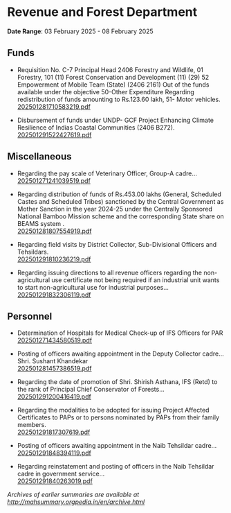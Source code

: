 # Revenue and Forest Department

**Date Range**: 03 February 2025 - 08 February 2025


## Funds
- Requisition No. C-7 Principal Head 2406 Forestry and Wildlife, 01 Forestry, 101 (11) Forest Conservation and Development (11) (29) 52 Empowerment of Mobile Team (State) (2406 2161) Out of the funds available under the objective 50-Other Expenditure Regarding redistribution of funds amounting to Rs.123.60 lakh, 51- Motor vehicles.\
  [202501281710583219.pdf](https://gr.maharashtra.gov.in/Site/Upload/Government%20Resolutions/English/202501281710583219.pdf)

- Disbursement of funds under UNDP- GCF Project Enhancing Climate Resilience of Indias Coastal Communities (2406 B272).\
  [202501291522427619.pdf](https://gr.maharashtra.gov.in/Site/Upload/Government%20Resolutions/English/202501291522427619.pdf)

## Miscellaneous
- Regarding the pay scale of Veterinary Officer, Group-A cadre...\
  [202501271241039519.pdf](https://gr.maharashtra.gov.in/Site/Upload/Government%20Resolutions/English/202501271241039519.pdf)

- Regarding distribution of funds of Rs.453.00 lakhs (General, Scheduled Castes and Scheduled Tribes) sanctioned by the Central Government as Mother Sanction in the year 2024-25 under the Centrally Sponsored National Bamboo Mission scheme and the corresponding State share on BEAMS system .\
  [202501281807554919.pdf](https://gr.maharashtra.gov.in/Site/Upload/Government%20Resolutions/English/202501281807554919.pdf)

- Regarding field visits by District Collector, Sub-Divisional Officers and Tehsildars.\
  [202501291810236219.pdf](https://gr.maharashtra.gov.in/Site/Upload/Government%20Resolutions/English/202501291810236219.pdf)

- Regarding issuing directions to all revenue officers regarding the non-agricultural use certificate not being required if an industrial unit wants to start non-agricultural use for industrial purposes...\
  [202501291832306119.pdf](https://gr.maharashtra.gov.in/Site/Upload/Government%20Resolutions/English/202501291832306119.pdf)

## Personnel
- Determination of Hospitals for Medical Check-up of IFS Officers for PAR\
  [202501271434580519.pdf](https://gr.maharashtra.gov.in/Site/Upload/Government%20Resolutions/English/202501271434580519.pdf)

- Posting of officers awaiting appointment in the Deputy Collector cadre... Shri. Sushant Khandekar\
  [202501281457386519.pdf](https://gr.maharashtra.gov.in/Site/Upload/Government%20Resolutions/English/202501281457386519.pdf)

- Regarding the date of promotion of Shri. Shirish Asthana, IFS (Retd) to the rank of Principal Chief Conservator of Forests...\
  [202501291200416419.pdf](https://gr.maharashtra.gov.in/Site/Upload/Government%20Resolutions/English/202501291200416419.pdf)

- Regarding the modalities to be adopted for issuing Project Affected Certificates to PAPs  or to persons nominated by PAPs from their family members.\
  [202501291817307619.pdf](https://gr.maharashtra.gov.in/Site/Upload/Government%20Resolutions/English/202501291817307619.pdf)

- Posting of officers awaiting appointment in the Naib Tehsildar cadre...\
  [202501291848394119.pdf](https://gr.maharashtra.gov.in/Site/Upload/Government%20Resolutions/English/202501291848394119.pdf)

- Regarding reinstatement and posting of officers in the Naib Tehsildar cadre in government service...\
  [202501291840263019.pdf](https://gr.maharashtra.gov.in/Site/Upload/Government%20Resolutions/English/202501291840263019.pdf)


*Archives of earlier summaries are available at http://mahsummary.orgpedia.in/en/archive.html*